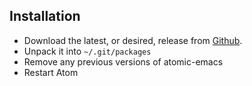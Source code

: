 ## Installation

* Download the latest, or desired, release from [Github](https://github.com/avendael/atomic-emacs/releases).
* Unpack it into `~/.git/packages`
* Remove any previous versions of atomic-emacs
* Restart Atom
